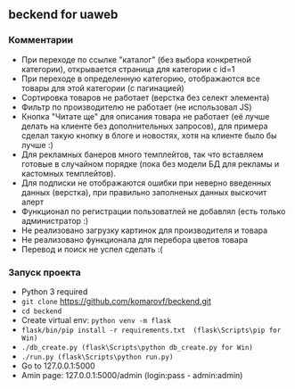 ## beckend for uaweb
### Комментарии
* При переходе по ссылке "каталог" (без выбора конкретной категории), открывается страница для категории с id=1
* При переходе в определенную категорию, отображаются все товары для этой категории (с пагинацией)
* Сортировка товаров не работает (верстка без селект элемента)
* Фильтр по производителю не работает (не использовал JS)
* Кнопка "Читате ще" для описания товара не работает (её лучше делать на клиенте без дополнительных запросов), для примера сделал такую кнопку в блоге и новостях, хотя на клиенте было бы лучше :)
* Для рекламных банеров много темплейтов, так что вставляем готовые в случайном порядке (пока без модели БД для рекламы и кастомных темплейтов).
* Для подписки не отображаются ошибки при неверно введенных данных (верстка), при правильно заполненых данных выскочит алерт
* Функционал по регистрации пользоватлей не добавлял (есть только администратор :)
* Не реализовано загрузку картинок для производителя и товара
* Не реализовано функционала для перебора цветов товара
* Перевод и поиск не успел сделать :(

### Запуск проекта
* Python 3 required
* `git clone` https://github.com/komarovf/beckend.git
* `cd beckend`
* Create virtual env: `python venv -m flask`
* `flask/bin/pip install -r requirements.txt  (flask\Scripts\pip for Win)`
* `./db_create.py (flask\Scripts\python db_create.py for Win)`
* `./run.py (flask\Scripts\python run.py)`
* Go to 127.0.0.1:5000
* Amin page: 127.0.0.1:5000/admin (login:pass - admin:admin)
